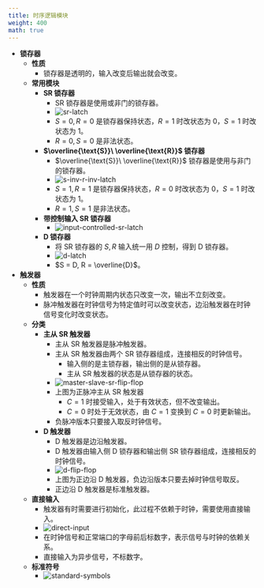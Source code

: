 ```yaml
---
title: 时序逻辑模块
weight: 400
math: true
---
```


- **锁存器**
    - **性质**
        - 锁存器是透明的，输入改变后输出就会改变。
    - **常用模块**
        - **$\text{SR}$ 锁存器**
            - $\text{SR}$ 锁存器是使用或非门的锁存器。
            - ![sr-latch](/images/by-name/sequential-module/sr-latch.jpg)
            - $S = 0, R = 0$ 是锁存器保持状态，$R = 1$ 时改状态为 $0$，$S = 1$ 时改状态为 $1$。
            - $R = 0, S = 0$ 是非法状态。
        - **$\overline{\text{S}}\ \overline{\text{R}}$ 锁存器**
            - $\overline{\text{S}}\ \overline{\text{R}}$ 锁存器是使用与非门的锁存器。
            - ![s-inv-r-inv-latch](/images/by-name/sequential-module/s-inv-r-inv-latch.jpg)
            - $S = 1, R = 1$ 是锁存器保持状态，$R = 0$ 时改状态为 $0$，$S = 1$ 时改状态为 $1$。
            - $R = 1, S = 1$ 是非法状态。
        - **带控制输入 $\text{SR}$ 锁存器**
            - ![input-controlled-sr-latch](/images/by-name/sequential-module/input-controlled-sr-latch.jpg)
        - **$\text{D}$ 锁存器**
            - 将 $\text{SR}$ 锁存器的 $S,R$ 输入统一用 $D$ 控制，得到 $\text{D}$ 锁存器。
            - ![d-latch](/images/by-name/sequential-module/d-latch.jpg)
            - $S = D, R = \overline{D}$。
- **触发器**
    - **性质**
        - 触发器在一个时钟周期内状态只改变一次，输出不立刻改变。
        - 脉冲触发器在时钟信号为特定值时可以改变状态，边沿触发器在时钟信号变化时改变状态。
    - **分类**
        - **主从 $\text{SR}$ 触发器**
            - 主从 $\text{SR}$ 触发器是脉冲触发器。
            - 主从 $\text{SR}$ 触发器由两个 $\text{SR}$ 锁存器组成，连接相反的时钟信号。
                - 输入侧的是主锁存器，输出侧的是从锁存器。
                - 主从 $\text{SR}$ 触发器的状态是从锁存器的状态。
            - ![master-slave-sr-flip-flop](/images/by-name/sequential-module/master-slave-sr-flip-flop.jpg)
            - 上图为正脉冲主从 $\text{SR}$ 触发器
                - $C = 1$ 时接受输入，处于有效状态，但不改变输出。
                - $C = 0$ 时处于无效状态，由 $C = 1$ 变换到 $C = 0$ 时更新输出。
            - 负脉冲版本只要接入取反时钟信号。
        - **$\text{D}$ 触发器**
            - $\text{D}$ 触发器是边沿触发器。
            - $\text{D}$ 触发器由输入侧 $\text{D}$ 锁存器和输出侧 $\text{SR}$ 锁存器组成，连接相反的时钟信号。
            - ![d-flip-flop](/images/by-name/sequential-module/d-flip-flop.png)
            - 上图为正边沿 $\text{D}$ 触发器，负边沿版本只要去掉时钟信号取反。
            - 正边沿 $\text{D}$ 触发器是标准触发器。
    - **直接输入**
        - 触发器有时需要进行初始化，此过程不依赖于时钟，需要使用直接输入。
        - ![direct-input](/images/by-name/sequential-module/direct-input.png)
        - 在时钟信号和正常端口的字母前后标数字，表示信号与时钟的依赖关系。
        - 直接输入为异步信号，不标数字。
    - **标准符号**
        - ![standard-symbols](/images/by-name/sequential-module/standard-symbols.png)
